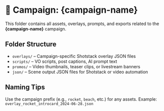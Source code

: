 # 📁 Campaign: {campaign-name}

This folder contains all assets, overlays, prompts, and exports related to the **{campaign-name}** campaign.

## Folder Structure

- `overlays/` – Campaign-specific Shotstack overlay JSON files
- `scripts/` – VO scripts, post captions, AI prompt text
- `promos/` – Video thumbnails, teaser clips, or livestream banners
- `json/` – Scene output JSON files for Shotstack or video automation

## Naming Tips

Use the campaign prefix (e.g., `rocket`, `beach`, etc.) for any assets.
Example: `overlay_rocket_introcard_2024-06-28.json`
